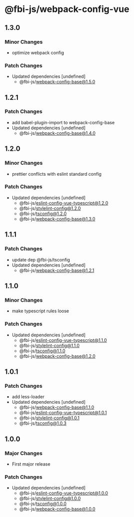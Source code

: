 # @fbi-js/webpack-config-vue

## 1.3.0

### Minor Changes

- optimize webpack config

### Patch Changes

- Updated dependencies [undefined]
  - @fbi-js/webpack-config-base@1.5.0

## 1.2.1

### Patch Changes

- add babel-plugin-import to webpack-config-base
- Updated dependencies [undefined]
  - @fbi-js/webpack-config-base@1.4.0

## 1.2.0

### Minor Changes

- prettier conflicts with eslint standard config

### Patch Changes

- Updated dependencies [undefined]
  - @fbi-js/eslint-config-vue-typescript@1.2.0
  - @fbi-js/stylelint-config@1.2.0
  - @fbi-js/tsconfig@1.2.0
  - @fbi-js/webpack-config-base@1.3.0

## 1.1.1

### Patch Changes

- update dep @fbi-js/tsconfig
- Updated dependencies [undefined]
  - @fbi-js/webpack-config-base@1.2.1

## 1.1.0

### Minor Changes

- make typescript rules loose

### Patch Changes

- Updated dependencies [undefined]
  - @fbi-js/eslint-config-vue-typescript@1.1.0
  - @fbi-js/stylelint-config@1.1.0
  - @fbi-js/tsconfig@1.1.0
  - @fbi-js/webpack-config-base@1.2.0

## 1.0.1

### Patch Changes

- add less-loader
- Updated dependencies [undefined]
  - @fbi-js/webpack-config-base@1.1.0
  - @fbi-js/eslint-config-vue-typescript@1.0.1
  - @fbi-js/stylelint-config@1.0.1
  - @fbi-js/tsconfig@1.0.3

## 1.0.0

### Major Changes

- First major release

### Patch Changes

- Updated dependencies [undefined]
  - @fbi-js/eslint-config-vue-typescript@1.0.0
  - @fbi-js/stylelint-config@1.0.0
  - @fbi-js/tsconfig@1.0.0
  - @fbi-js/webpack-config-base@1.0.0
